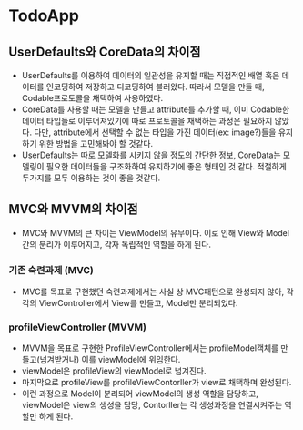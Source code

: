 # TodoApp
## UserDefaults와 CoreData의 차이점
- UserDefaults를 이용하여 데이터의 일관성을 유지할 때는 직접적인 배열 혹은 데이터를 인코딩하여 저장하고 디코딩하여 불러왔다. 따라서 모델을 만들 때, Codable프로토콜을 채택하여 사용하였다.
- CoreData를 사용할 때는 모델을 만들고 attribute를 추가할 때, 이미 Codable한 데이터 타입들로 이루어져있기에 따로 프로토콜을 채택하는 과정은 필요하지 않았다. 다만, attribute에서 선택할 수 없는 타입을 가진 데이터(ex: image?)들을 유지하기 위한 방법을 고민해봐야 할 것같다.
- UserDefaults는 따로 모델화를 시키지 않을 정도의 간단한 정보, CoreData는 모델링이 필요한 데이터들을 구조화하여 유지하기에 좋은 형태인 것 같다. 적절하게 두가지를 모두 이용하는 것이 좋을 것같다.

## MVC와 MVVM의 차이점
- MVC와 MVVM의 큰 차이는 ViewModel의 유무이다. 이로 인해 View와 Model 간의 분리가 이루어지고, 각자 독립적인 역할을 하게 된다.
### 기존 숙련과제 (MVC)
- MVC를 목표로 구현했던 숙련과제에서는 사실 상 MVC패턴으로 완성되지 않아, 각각의 ViewController에서 View를 만들고, Model만 분리되었다.
### profileViewController (MVVM)
- MVVM을 목표로 구현한 ProfileViewController에서는 profileModel객체를 만들고(넘겨받거나) 이를 viewModel에 위임한다.
- viewModel은 profileView의 viewModel로 넘겨진다.
- 마지막으로 profileView를 profileViewContorller가 view로 채택하며 완성된다.
- 이런 과정으로 Model이 분리되어 viewModel의 생성 역할을 담당하고, viewModel은 view의 생성을 담당, Contorller는 각 생성과정을 연결시켜주는 역할만 하게 된다.
